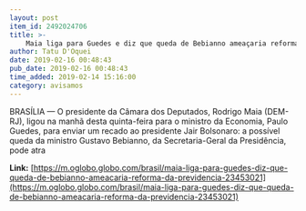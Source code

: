 ```yaml
---
layout: post
item_id: 2492024706
title: >-
    Maia liga para Guedes e diz que queda de Bebianno ameaçaria reforma da Previdência
author: Tatu D'Oquei
date: 2019-02-16 00:48:43
pub_date: 2019-02-16 00:48:43
time_added: 2019-02-14 15:16:00
category: avisamos
---
```


BRASÍLIA — O presidente da Câmara dos Deputados, Rodrigo Maia (DEM-RJ), ligou na manhã desta quinta-feira para o ministro da Economia, Paulo Guedes, para enviar um recado ao presidente Jair Bolsonaro: a possível queda da ministro Gustavo Bebianno, da Secretaria-Geral da Presidência, pode atra

**Link:** [https://m.oglobo.globo.com/brasil/maia-liga-para-guedes-diz-que-queda-de-bebianno-ameacaria-reforma-da-previdencia-23453021](https://m.oglobo.globo.com/brasil/maia-liga-para-guedes-diz-que-queda-de-bebianno-ameacaria-reforma-da-previdencia-23453021)

